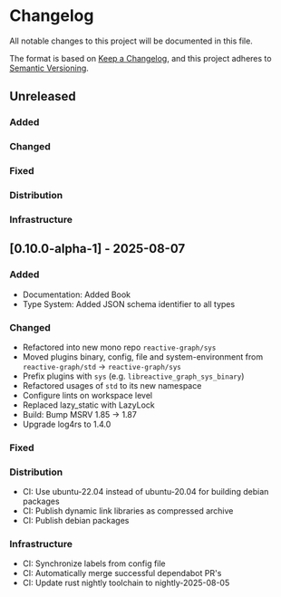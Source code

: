 # Changelog

All notable changes to this project will be documented in this file.

The format is based on [Keep a Changelog](https://keepachangelog.com/en/1.0.0/),
and this project adheres to [Semantic Versioning](https://semver.org/spec/v2.0.0.html).

## Unreleased

### Added

### Changed

### Fixed

### Distribution

### Infrastructure

## [0.10.0-alpha-1] - 2025-08-07

### Added

- Documentation: Added Book
- Type System: Added JSON schema identifier to all types

### Changed

- Refactored into new mono repo `reactive-graph/sys`
- Moved plugins binary, config, file and system-environment from `reactive-graph/std` -> `reactive-graph/sys`
- Prefix plugins with `sys` (e.g. `libreactive_graph_sys_binary`)
- Refactored usages of `std` to its new namespace
- Configure lints on workspace level
- Replaced lazy_static with LazyLock
- Build: Bump MSRV 1.85 -> 1.87
- Upgrade log4rs to 1.4.0

### Fixed

### Distribution

- CI: Use ubuntu-22.04 instead of ubuntu-20.04 for building debian packages
- CI: Publish dynamic link libraries as compressed archive
- CI: Publish debian packages

### Infrastructure

- CI: Synchronize labels from config file
- CI: Automatically merge successful dependabot PR's
- CI: Update rust nightly toolchain to nightly-2025-08-05
